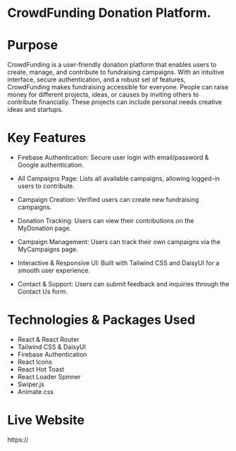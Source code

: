 
# CrowdFunding Donation Platform.

# Purpose
CrowdFunding is a user-friendly donation platform that enables users to create, manage, and contribute to fundraising campaigns. With an intuitive interface, secure authentication, and a robust set of features, CrowdFunding makes fundraising accessible for everyone. People can raise money for different projects, ideas, or causes by inviting others to contribute financially. These projects can include personal needs creative ideas and startups.
  

# Key Features
- Firebase Authentication: Secure user login with email/password & Google authentication.  
- All Campaigns Page: Lists all available campaigns, allowing logged-in users to contribute.
- Campaign Creation: Verified users can create new fundraising campaigns.
- Donation Tracking: Users can view their contributions on the MyDonation page.
- Campaign Management: Users can track their own campaigns via the MyCampaigns page.

- Interactive & Responsive UI: Built with Tailwind CSS and DaisyUI for a smooth user experience.  
- Contact & Support: Users can submit feedback and inquiries through the Contact Us form.  

# Technologies & Packages Used
- React & React Router 
- Tailwind CSS & DaisyUI 
- Firebase Authentication  
- React Icons 
- React Hot Toast 
- React Loader Spinner  
- Swiper.js  
- Animate.css  

# Live Website
https://                        



